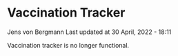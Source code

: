 Vaccination Tracker
================
Jens von Bergmann
Last updated at 30 April, 2022 - 18:11

Vaccination tracker is no longer functional.
